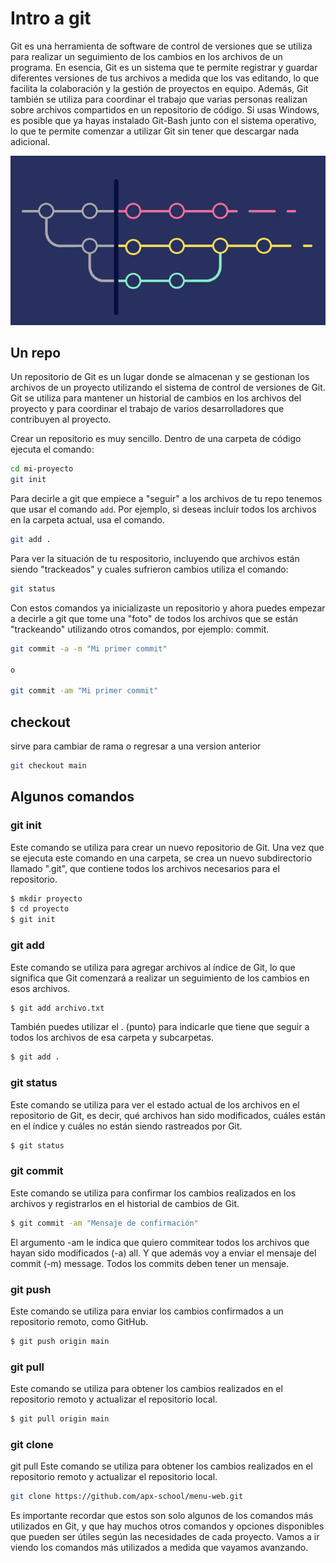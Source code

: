 # Intro a git

Git es una herramienta de software de control de versiones que se utiliza para realizar un seguimiento de los cambios en los archivos de un programa. En esencia, Git es un sistema que te permite registrar y guardar diferentes versiones de tus archivos a medida que los vas editando, lo que facilita la colaboración y la gestión de proyectos en equipo. Además, Git también se utiliza para coordinar el trabajo que varias personas realizan sobre archivos compartidos en un repositorio de código. Si usas Windows, es posible que ya hayas instalado Git-Bash junto con el sistema operativo, lo que te permite comenzar a utilizar Git sin tener que descargar nada adicional.

![alt text](image.png)

## Un repo

Un repositorio de Git es un lugar donde se almacenan y se gestionan los archivos de un proyecto utilizando el sistema de control de versiones de Git. Git se utiliza para mantener un historial de cambios en los archivos del proyecto y para coordinar el trabajo de varios desarrolladores que contribuyen al proyecto.

Crear un repositorio es muy sencillo. Dentro de una carpeta de código ejecuta el comando:

```bash
cd mi-proyecto
git init
```

Para decirle a git que empiece a "seguir" a los archivos de tu repo tenemos que usar el comando `add`. Por ejemplo, si deseas incluir todos los archivos en la carpeta actual, usa el comando.

```bash
git add .
```

Para ver la situación de tu respositorio, incluyendo que archivos están siendo "trackeados" y cuales sufrieron cambios utiliza el comando:

```bash
git status
```

Con estos comandos ya inicializaste un repositorio y ahora puedes empezar a decirle a git que tome una "foto" de todos los archivos que se están "trackeando" utilizando otros comandos, por ejemplo: commit.

```bash
git commit -a -m "Mi primer commit"

o

git commit -am "Mi primer commit"
```

## checkout

sirve para cambiar de rama o regresar a una version anterior

```bash
git checkout main
```

## Algunos comandos

### git init

Este comando se utiliza para crear un nuevo repositorio de Git. Una vez que se ejecuta este comando en una carpeta, se crea un nuevo subdirectorio llamado ".git", que contiene todos los archivos necesarios para el repositorio.

```bash
$ mkdir proyecto
$ cd proyecto
$ git init
```

### git add

Este comando se utiliza para agregar archivos al índice de Git, lo que significa que Git comenzará a realizar un seguimiento de los cambios en esos archivos.

```bash
$ git add archivo.txt
```

También puedes utilizar el . (punto) para indicarle que tiene que seguir a todos los archivos de esa carpeta y subcarpetas.

```bash
$ git add .
```

### git status

Este comando se utiliza para ver el estado actual de los archivos en el repositorio de Git, es decir, qué archivos han sido modificados, cuáles están en el índice y cuáles no están siendo rastreados por Git.

```bash
$ git status
```

### git commit

Este comando se utiliza para confirmar los cambios realizados en los archivos y registrarlos en el historial de cambios de Git.

```bash
$ git commit -am "Mensaje de confirmación"
```

El argumento -am le indica que quiero commitear todos los archivos que hayan sido modificados (-a) all. Y que además voy a enviar el mensaje del commit (-m) message. Todos los commits deben tener un mensaje.

### git push

Este comando se utiliza para enviar los cambios confirmados a un repositorio remoto, como GitHub.

```bash
$ git push origin main
```

### git pull

Este comando se utiliza para obtener los cambios realizados en el repositorio remoto y actualizar el repositorio local.

```bash
$ git pull origin main
```

### git clone

git pull
Este comando se utiliza para obtener los cambios realizados en el repositorio remoto y actualizar el repositorio local.

```bash
git clone https://github.com/apx-school/menu-web.git
```

Es importante recordar que estos son solo algunos de los comandos más utilizados en Git, y que hay muchos otros comandos y opciones disponibles que pueden ser útiles según las necesidades de cada proyecto. Vamos a ir viendo los comandos más utilizados a medida que vayamos avanzando.
